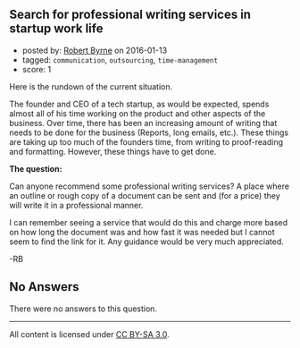 ## Search for professional writing services in startup work life

- posted by: [Robert Byrne](https://stackexchange.com/users/5232876/robert-byrne) on 2016-01-13
- tagged: `communication`, `outsourcing`, `time-management`
- score: 1

Here is the rundown of the current situation.

The founder and CEO of a tech startup, as would be expected, spends almost all of his time working on the product and other aspects of the business. Over time, there has been an increasing amount of writing that needs to be done for the business (Reports, long emails, etc.). These things are taking up too much of the founders time, from writing to proof-reading and formatting. However, these things have to get done.

**The question:**

Can anyone recommend some professional writing services? A place where an outline or rough copy of a document can be sent and (for a price) they will write it in a professional manner.

I can remember seeing a service that would do this and charge more based on how long the document was and how fast it was needed but I cannot seem to find the link for it. Any guidance would be very much appreciated.

-RB

## No Answers

There were no answers to this question.


---

All content is licensed under [CC BY-SA 3.0](https://creativecommons.org/licenses/by-sa/3.0/).
